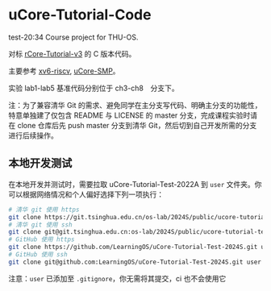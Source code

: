 # uCore-Tutorial-Code
test-20:34
Course project for THU-OS.

对标 [rCore-Tutorial-v3](https://github.com/rcore-os/rCore-Tutorial-v3/) 的 C 版本代码。

主要参考 [xv6-riscv](https://github.com/mit-pdos/xv6-riscv), [uCore-SMP](https://github.com/TianhuaTao/uCore-SMP)。

实验 lab1-lab5 基准代码分别位于 ch3-ch8　分支下。

注：为了兼容清华 Git 的需求、避免同学在主分支写代码、明确主分支的功能性，特意单独建了仅包含 README 与 LICENSE 的 master 分支，完成课程实验时请在 clone 仓库后先 push master 分支到清华 Git，然后切到自己开发所需的分支进行后续操作。

## 本地开发测试

在本地开发并测试时，需要拉取 uCore-Tutorial-Test-2022A 到 `user` 文件夹。你可以根据网络情况和个人偏好选择下列一项执行：

```bash
# 清华 git 使用 https
git clone https://git.tsinghua.edu.cn/os-lab/2024S/public/ucore-tutorial-test-2024S.git user
# 清华 git 使用 ssh
git clone git@git.tsinghua.edu.cn:os-lab/2024S/public/ucore-tutorial-test-2024S.git user
# GitHub 使用 https
git clone https://github.com/LearningOS/uCore-Tutorial-Test-2024S.git user
# GitHub 使用 ssh
git clone git@github.com:LearningOS/uCore-Tutorial-Test-2024S.git user
```

注意：`user` 已添加至 `.gitignore`，你无需将其提交，ci 也不会使用它